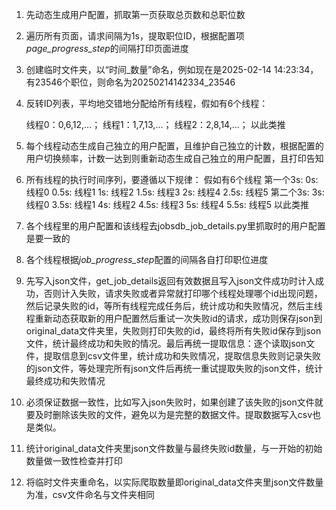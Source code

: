 1. 先动态生成用户配置，抓取第一页获取总页数和总职位数

2. 遍历所有页面，请求间隔为1s，提取职位ID，根据配置项*page_progress_step*的间隔打印页面进度

3. 创建临时文件夹，以“时间_数量”命名，例如现在是2025-02-14 14:23:34，有23546个职位，则命名为20250214142334_23546

4. 反转ID列表，平均地交错地分配给所有线程，假如有6个线程：

   线程0：0,6,12,...；
   线程1：1,7,13,...；
   线程2：2,8,14,...；
   以此类推

5. 每个线程动态生成自己独立的用户配置，且维护自己独立的计数，根据配置的用户切换频率，计数一达到则重新动态生成自己独立的用户配置，且打印告知

6. 所有线程的执行时间序列，要遵循以下规律：
   假如有6个线程
   第一个3s:
   0s: 线程0
   0.5s: 线程1
   1s: 线程2
   1.5s: 线程3
   2s: 线程4
   2.5s: 线程5
   第二个3s:
   3s: 线程0
   3.5s: 线程1
   4s: 线程2
   4.5s: 线程3
   5s: 线程4
   5.5s: 线程5
   以此类推

7. 各个线程里的用户配置和该线程去jobsdb_job_details.py里抓取时的用户配置是要一致的

8. 各个线程根据*job_progress_step*配置的间隔各自打印职位进度

9. 先写入json文件，get_job_details返回有效数据且写入json文件成功时计入成功，否则计入失败，请求失败或者异常就打印哪个线程处理哪个id出现问题，然后记录失败的id，等所有线程完成任务后，统计成功和失败情况，然后主线程重新动态获取新的用户配置然后重试一次失败id的请求，成功则保存json到original_data文件夹里，失败则打印失败的id，最终将所有失败id保存到json文件，统计最终成功和失败的情况。最后再统一提取信息：逐个读取json文件，提取信息到csv文件里，统计成功和失败情况，提取信息失败则记录失败的json文件，等处理完所有json文件后再统一重试提取失败的json文件，统计最终成功和失败情况

10. 必须保证数据一致性，比如写入json失败时，如果创建了该失败的json文件就要及时删除该失败的文件，避免以为是完整的数据文件。提取数据写入csv也是类似。

11. 统计original_data文件夹里json文件数量与最终失败id数量，与一开始的初始数量做一致性检查并打印

12. 将临时文件夹重命名，以实际爬取数量即original_data文件夹里json文件数量为准，csv文件命名与文件夹相同